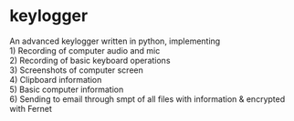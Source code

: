 # keylogger
An advanced keylogger written in python, implementing 
<br> 1) Recording of computer audio and mic 
<br> 2) Recording of basic keyboard operations
<br> 3) Screenshots of computer screen
<br> 4) Clipboard information
<br> 5) Basic computer information
<br> 6) Sending to email through smpt of all files with information & encrypted with Fernet 
